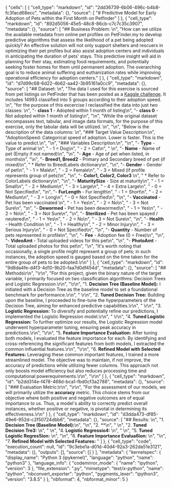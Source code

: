 {
 "cells": [
  {
   "cell_type": "markdown",
   "id": "2dd36739-6b06-496c-b4b8-fc3facd68ecc",
   "metadata": {},
   "source": [
    "# Predictive Model for Early Adoption of Pets within the First Month on Petfinder"
   ]
  },
  {
   "cell_type": "markdown",
   "id": "892d5056-45e5-48c8-86cb-c7c7c35c3907",
   "metadata": {},
   "source": [
    "## Business Problem:  \n",
    "How can we utilize the available metadata from online pet profiles on PetFinder.my to develop predictive algorithms that assess the likelihood of a pet being adopted quickly? An effective solution will not only support shelters and rescuers in optimizing their pet profiles but also assist adoption centers and individuals in anticipating the duration of pets' stays. This predictive insight will aid in planning for their stay, estimating food requirements, and potentially seeking foster homes for them until permanent adoption. The overarching goal is to reduce animal suffering and euthanization rates while improving operational efficiency for adoption centers."
   ]
  },
  {
   "cell_type": "markdown",
   "id": "d7d99c68-6d22-4b62-aa42-3b95161a0cc9",
   "metadata": {},
   "source": [
    "## Dataset:  \n",
    "The data I used for this exercise is sourced from pet listings on PetFinder that has been posted as a [Kaggle challenge](https://www.kaggle.com/competitions/petfinder-adoption-prediction/data). It includes 14993 classified into 5 groups according to their adoption speed.  \n",
    "for the purpose of this excercise I reclassified the data into just two classes:  \n",
    "- **class 1** - Adopted within 1 month of listing\n",
    "- **class 0** - Not adopted within 1 month of listing\n",
    "\n",
    "While the original dataset encompasses text, tabular, and image data formats, for the purpose of this exercise, only the tabular data will be utilized.  \n",
    "\n",
    "Below is the description of the data columns:  \n",
    "### Target Value Description:\n",
    "AdoptionSpeed: Categorical speed of adoption. Lower is faster. This is the value to predict.\n",
    "\n",
    "### Variables Description:\n",
    "\n",
    "- **Type** - Type of animal \n",
    "  - 1 = Dog\n",
    "  - 2 = Cat\n",
    "  \n",
    "- **Name** - Name of pet (Empty if not named)\n",
    "\n",
    "- **Age** - Age of pet when listed, in months\n",
    "\n",
    "- **Breed1, Breed2** - Primary and Secondary breed of pet (if mixed)\n",
    "  * Refer to BreedLabels dictionary\n",
    "\n",
    "- **Gender** - Gender of pet\n",
    "  - 1 = Male\n",
    "  - 2 = Female\n",
    "  - 3 = Mixed (if profile represents group of pets)\n",
    "\n",
    "- **Color1, Color2, Color3** \n",
    "  * Refer to ColorLabels dictionary\n",
    "\n",
    "- **MaturitySize** - Size at maturity\n",
    "  - 1 = Small\n",
    "  - 2 = Medium\n",
    "  - 3 = Large\n",
    "  - 4 = Extra Large\n",
    "  - 0 = Not Specified\n",
    "\n",
    "- **FurLength** - Fur length\n",
    "  - 1 = Short\n",
    "  - 2 = Medium\n",
    "  - 3 = Long\n",
    "  - 0 = Not Specified\n",
    "\n",
    "- **Vaccinated** - Pet has been vaccinated \n",
    "  - 1 = Yes\n",
    "  - 2 = No\n",
    "  - 3 = Not Sure\n",
    "\n",
    "- **Dewormed** - Pet has been dewormed\n",
    "  - 1 = Yes\n",
    "  - 2 = No\n",
    "  - 3 = Not Sure\n",
    "\n",
    "- **Sterilized** - Pet has been spayed / neutered\n",
    "  - 1 = Yes\n",
    "  - 2 = No\n",
    "  - 3 = Not Sure\n",
    "\n",
    "- **Health** - Health Condition \n",
    "  - 1 = Healthy\n",
    "  - 2 = Minor Injury\n",
    "  - 3 = Serious Injury\n",
    "  - 0 = Not Specified\n",
    "\n",
    "- **Quantity** - Number of pets represented in profile\n",
    "\n",
    "- **Fee** - Adoption fee (0 = Free)\n",
    "\n",
    "- **VideoAmt** - Total uploaded videos for this pet\n",
    "\n",
    "- **PhotoAmt** - Total uploaded photos for this pet\n",
    "\n",
    "It's worth noting that occasionally, a single profile might represent a group of pets; in such instances, the adoption speed is gauged based on the time taken for the entire group of pets to be adopted.\r\n"
   ]
  },
  {
   "cell_type": "markdown",
   "id": "9d8da4fe-d4f3-4d10-9b20-faa7d0df454d",
   "metadata": {},
   "source": [
    "## Methods\r\n",
    "\r\n",
    "For this project, given the binary nature of the target variable, I primarily focused on two classification algorithms: Decision Trees and Logistic Regression.\r\n",
    "\r\n",
    "1. **Decision Tree (Baseline Model):** I initiated with a Decision Tree as the baseline model to set a foundational benchmark for performance.\r\n",
    "   \r\n",
    "2. **Tuned Decision Tree:** Building upon the baseline, I proceeded to fine-tune the hyperparameters of the Decision Tree, aiming for enhanced predictive capabilities.\r\n",
    "   \r\n",
    "3. **Logistic Regression:** To diversify and potentially refine our predictions, I implemented the Logistic Regression model.\r\n",
    "   \r\n",
    "4. **Tuned Logistic Regression:** To further optimize our results, the Logistic Regression model underwent hyperparameter tuning, ensuring peak accuracy in predictions.\r\n",
    "\r\n",
    "5. **Feature Importance Evaluation:** After tuning both models, I evaluated the feature importance for each. By identifying and cross-referencing the significant features from both models, I extracted the common influential features.\r\n",
    "\r\n",
    "6. **Refined Model with Selected Features:** Leveraging these common important features, I trained a more streamlined model. The objective was to maintain, if not improve, the accuracy of predictions while utilizing fewer columns. This approach not only boosts model efficiency but also reduces processing time and computational powerequirements.\r\n",
    "\r\n"
   ]
  },
  {
   "cell_type": "markdown",
   "id": "b2dd314e-f478-468d-bca1-fbd0cf3a2788",
   "metadata": {},
   "source": [
    "### Evaluation Metric:\r\n",
    "\r\n",
    "For the assessment of our models, we will primarily utilize the **accuracy** metric. This choice stems from our objective where both positive and negative outcomes are of equal importance to us. Thus, a model's ability to correctly predict overall instances, whether positive or negative, is pivotal in determining its effectiveness.\r\n"
   ]
  },
  {
   "cell_type": "markdown",
   "id": "d3dda473-df85-49e6-952d-c2f50724dbb6",
   "metadata": {},
   "source": [
    "## Results:  \n",
    "1. **Decision Tree (Baseline Model):**\n",
    "\n",
    "2. **\n",
    "   \n",
    "2. **Tuned Decision Tre3:** \n",
    "   \n",
    "4. **Logistic Regressio4:** \n",
    "   \n",
    "5. **Tuned Logistic Regres5ion:** \n",
    "\n",
    "6. **Feature Importance Evalua6ion:** \n",
    "\n",
    "7. **Refined Model with Selected Features:** "
   ]
  },
  {
   "cell_type": "code",
   "execution_count": null,
   "id": "9c3ebe1a-d01d-40d4-92a3-262da51e3121",
   "metadata": {},
   "outputs": [],
   "source": []
  }
 ],
 "metadata": {
  "kernelspec": {
   "display_name": "Python 3 (ipykernel)",
   "language": "python",
   "name": "python3"
  },
  "language_info": {
   "codemirror_mode": {
    "name": "ipython",
    "version": 3
   },
   "file_extension": ".py",
   "mimetype": "text/x-python",
   "name": "python",
   "nbconvert_exporter": "python",
   "pygments_lexer": "ipython3",
   "version": "3.8.5"
  }
 },
 "nbformat": 4,
 "nbformat_minor": 5
}
